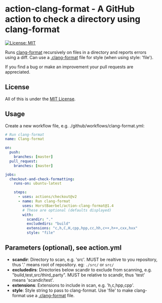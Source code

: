 # action-clang-format - A GitHub action to check a directory using clang-format

[![License: MIT](https://img.shields.io/badge/License-MIT-yellow.svg)](https://opensource.org/licenses/MIT)

Runs [clang-format](https://clang.llvm.org/docs/ClangFormat.html) recursively on files in a directory and reports errors using a diff. Can use a [.clang-format](https://clang.llvm.org/docs/ClangFormatStyleOptions.html) file for style (when using style: 'file').

If you find a bug or make an improvement your pull requests are appreciated.

## License

All of this is under the [MIT License](LICENSE).

## Usage

Create a new workflow file, e.g. ./github/workflows/clang-format.yml:

```yaml
# Run clang-format
name: Clang-format

on:
  push:
    branches: [master]
  pull_request:
    branches: [master]

jobs:
  checkout-and-check-formatting:
    runs-on: ubuntu-latest

    steps:
      - uses: actions/checkout@v2
      - name: Run clang-format
        uses: HorstBaerbel/action-clang-format@1.4
        # These are optional (defaults displayed)
        with:
          scandir: "."
          excludedirs: "build"
          extensions: "c,h,C,H,cpp,hpp,cc,hh,c++,h++,cxx,hxx"
          style: "file"
```

## Parameters (optional), see action.yml

- **scandir**: Directory to scan, e.g. 'src'. MUST be realtive to you repository, thus '.' means root of repository. eg: `./src/` or `src/`
- **excludedirs**: Directories below scandir to exclude from scanning, e.g. "build,test,src/third_party". MUST be relative to scandir, thus 'test' means 'scandir/test'.
- **extensions**: Extensions to include in scan, e.g. 'h,c,hpp,cpp'.
- **style**: Style string to pass to clang-format. Use 'file' to make clang-format use a [.clang-format](https://clang.llvm.org/docs/ClangFormatStyleOptions.html) file.
